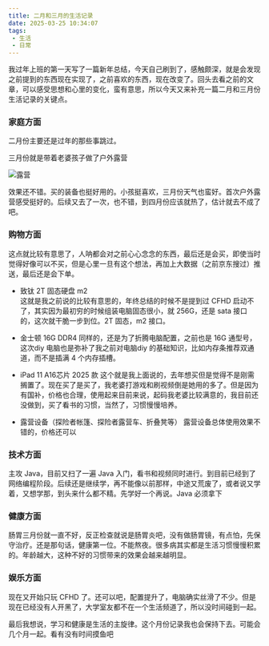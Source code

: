 ```yaml
---
title: 二月和三月的生活记录
date: 2025-03-25 10:34:07
tags:
 - 生活
 - 日常
---
```


我过年上班的第一天写了一篇新年总结，今天自己刷到了，感触颇深，就是会发现之前提到的东西现在实现了，之前喜欢的东西，现在改变了。回头去看之前的文章，可以感受思想和心里的变化，蛮有意思，所以今天又来补充一篇二月和三月份生活记录的关键点。

### 家庭方面

二月份主要还是过年的那些事跳过。

三月份就是带着老婆孩子做了户外露营

![露营](../images/MYXJ_20250316130143227_fast.jpg)

效果还不错。买的装备也挺好用的。小孩挺喜欢，三月份天气也蛮好。首次户外露营感受挺好的。后续又去了一次，也不错，到四月份应该就热了，估计就去不成了吧。

### 购物方面

这点就比较有意思了，人呐都会对之前心心念念的东西，最后还是会买，即使当时觉得好像可以不买，但是心里一旦有这个想法，再加上大数据（之前京东搜过）推送，最后还是会下单。

- 致钛 2T 固态硬盘 m2  
  这就是我之前说的比较有意思的，年终总结的时候不是提到过 CFHD 启动不了，其实因为最初穷的时候组装电脑固态很小，就 256G，还是 sata 接口的，这次就干脆一步到位。2T 固态，m2 接口。

- 金士顿 16G DDR4 
  同样的，还是为了折腾电脑配置，之前也是 16G 通型号，这次diy 电脑也是弥补了我之前对电脑diy 的基础知识，比如内存条推荐双通道，而不是插满 4 个内存插槽。

- iPad 11 A16芯片 2025 款
  这个就是我上面说的，去年想买但是觉得不是刚需搁置了。现在买了是买了，我老婆打游戏和刷视频倒是她用的多了。但是因为有国补，价格也合理，使用起来目前来说，起码我老婆比较满意的，我目前还没做到，买了看书的习惯，当然了，习惯慢慢培养。

- 露营设备（探险者帐篷、探险者露营车、折叠凳等）
  露营设备总体使用效果不错的，价格还可以

  

### 技术方面

主攻 Java，目前又扫了一遍 Java 入门，看书和视频同时进行。到目前已经到了网络编程阶段。后续还是继续学，再不能像以前那样，中途又荒废了，或者说又学着，又想学那，到头来什么都不精。先学好一个再说。Java 必须拿下

### 健康方面

肠胃三月份就一直不好，反正检查就说是肠胃炎吧，没有做肠胃镜，有点怕，先保守治疗。还是那句话，健康第一位。不能熬夜。很多病其实都是生活习惯慢慢积累的。年龄越大，这种不好的习惯带来的效果会越来越明显。

### 娱乐方面

现在又开始只玩 CFHD 了。还可以吧，配置提升了，电脑确实丝滑了不少。但是现在已经没有人开黑了，大学室友都不在一个生活频道了，所以没时间碰到一起。

最后我想说，学习和健康是生活的主旋律。这个月份记录我也会保持下去。可能会几个月一起。看有没有时间摸鱼吧
